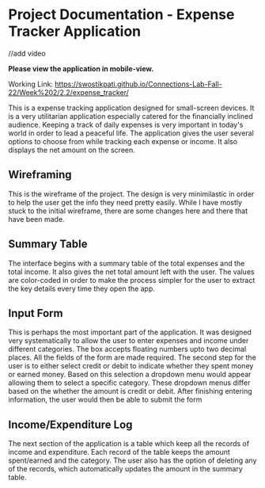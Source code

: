 # Project Documentation - Expense Tracker Application
 
//add video

**Please view the application in mobile-view.**

Working Link: https://swostikpati.github.io/Connections-Lab-Fall-22/Week%202/2.2/expense_tracker/

This is a expense tracking application designed for small-screen devices. It is a very utilitarian application especially catered for the financially inclined audience. Keeping a track of daily expenses is very important in today's world in order to lead a peaceful life. The application gives the user several options to choose from while tracking each expense or income. It also displays the net amount on the screen.

## Wireframing

This is the wireframe of the project. The design is very minimilastic in order to help the user get the info they need pretty easily. While I have mostly stuck to the initial wireframe, there are some changes here and there that have been made.

## Summary Table

The interface begins with a summary table of the total expenses and the total income. It also gives the net total amount left with the user. The values are color-coded in order to make the process simpler for the user to extract the key details every time they open the app.

## Input Form

This is perhaps the most important part of the application. It was designed very systematically to allow the user to enter expenses and income under different categories. The box accepts floating numbers upto two decimal places. All the fields of the form are made required. The second step for the user is to either select credit or debit to indicate whether they spent money or earned money. Based on this selection a dropdown menu would appear allowing them to select a specific category. These dropdown menus differ based on the whether the amount is credit or debit. After finishing entering information, the user would then be able to submit the form

## Income/Expenditure Log

The next section of the application is a table which keep all the records of income and expenditure. Each record of the table keeps the amount spent/earned and the category. The user also has the option of deleting any of the records, which automatically updates the amount in the summary table.

